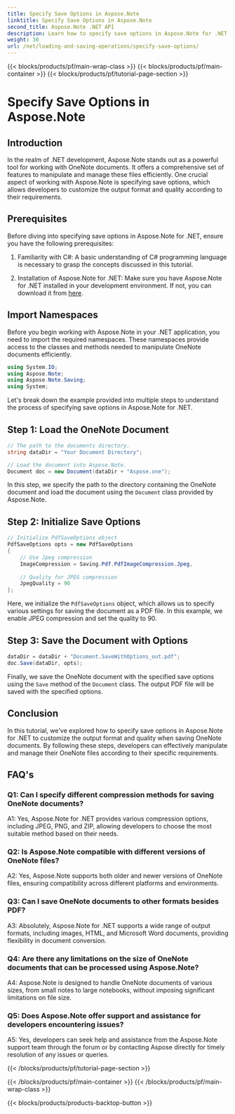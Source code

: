 ```yaml
---
title: Specify Save Options in Aspose.Note
linktitle: Specify Save Options in Aspose.Note
second_title: Aspose.Note .NET API
description: Learn how to specify save options in Aspose.Note for .NET to customize output format & quality of OneNote documents.
weight: 30
url: /net/loading-and-saving-operations/specify-save-options/
---
```


{{< blocks/products/pf/main-wrap-class >}}
{{< blocks/products/pf/main-container >}}
{{< blocks/products/pf/tutorial-page-section >}}

# Specify Save Options in Aspose.Note

## Introduction

In the realm of .NET development, Aspose.Note stands out as a powerful tool for working with OneNote documents. It offers a comprehensive set of features to manipulate and manage these files efficiently. One crucial aspect of working with Aspose.Note is specifying save options, which allows developers to customize the output format and quality according to their requirements.

## Prerequisites

Before diving into specifying save options in Aspose.Note for .NET, ensure you have the following prerequisites:

1. Familiarity with C#: A basic understanding of C# programming language is necessary to grasp the concepts discussed in this tutorial.
   
2. Installation of Aspose.Note for .NET: Make sure you have Aspose.Note for .NET installed in your development environment. If not, you can download it from [here](https://releases.aspose.com/note/net/).

## Import Namespaces

Before you begin working with Aspose.Note in your .NET application, you need to import the required namespaces. These namespaces provide access to the classes and methods needed to manipulate OneNote documents efficiently.

```csharp
using System.IO;
using Aspose.Note;
using Aspose.Note.Saving;
using System;
```

Let's break down the example provided into multiple steps to understand the process of specifying save options in Aspose.Note for .NET.

## Step 1: Load the OneNote Document

```csharp
// The path to the documents directory.
string dataDir = "Your Document Directory";

// Load the document into Aspose.Note.
Document doc = new Document(dataDir + "Aspose.one");
```

In this step, we specify the path to the directory containing the OneNote document and load the document using the `Document` class provided by Aspose.Note.

## Step 2: Initialize Save Options

```csharp
// Initialize PdfSaveOptions object
PdfSaveOptions opts = new PdfSaveOptions
{
    // Use Jpeg compression
    ImageCompression = Saving.Pdf.PdfImageCompression.Jpeg,
    
    // Quality for JPEG compression
    JpegQuality = 90
};
```

Here, we initialize the `PdfSaveOptions` object, which allows us to specify various settings for saving the document as a PDF file. In this example, we enable JPEG compression and set the quality to 90.

## Step 3: Save the Document with Options

```csharp
dataDir = dataDir + "Document.SaveWithOptions_out.pdf";
doc.Save(dataDir, opts);
```

Finally, we save the OneNote document with the specified save options using the `Save` method of the `Document` class. The output PDF file will be saved with the specified options.

## Conclusion

In this tutorial, we've explored how to specify save options in Aspose.Note for .NET to customize the output format and quality when saving OneNote documents. By following these steps, developers can effectively manipulate and manage their OneNote files according to their specific requirements.

## FAQ's

### Q1: Can I specify different compression methods for saving OneNote documents?

A1: Yes, Aspose.Note for .NET provides various compression options, including JPEG, PNG, and ZIP, allowing developers to choose the most suitable method based on their needs.

### Q2: Is Aspose.Note compatible with different versions of OneNote files?

A2: Yes, Aspose.Note supports both older and newer versions of OneNote files, ensuring compatibility across different platforms and environments.

### Q3: Can I save OneNote documents to other formats besides PDF?

A3: Absolutely, Aspose.Note for .NET supports a wide range of output formats, including images, HTML, and Microsoft Word documents, providing flexibility in document conversion.

### Q4: Are there any limitations on the size of OneNote documents that can be processed using Aspose.Note?

A4: Aspose.Note is designed to handle OneNote documents of various sizes, from small notes to large notebooks, without imposing significant limitations on file size.

### Q5: Does Aspose.Note offer support and assistance for developers encountering issues?

A5: Yes, developers can seek help and assistance from the Aspose.Note support team through the forum or by contacting Aspose directly for timely resolution of any issues or queries.

{{< /blocks/products/pf/tutorial-page-section >}}

{{< /blocks/products/pf/main-container >}}
{{< /blocks/products/pf/main-wrap-class >}}

{{< blocks/products/products-backtop-button >}}
